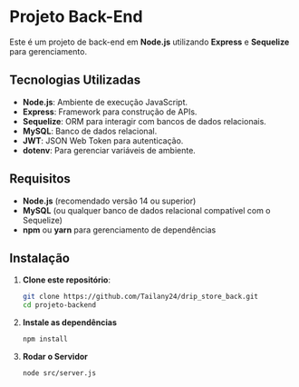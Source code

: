 # Projeto Back-End

Este é um projeto de back-end em **Node.js** utilizando **Express** e **Sequelize** para gerenciamento.

## Tecnologias Utilizadas

- **Node.js**: Ambiente de execução JavaScript.
- **Express**: Framework para construção de APIs.
- **Sequelize**: ORM para interagir com bancos de dados relacionais.
- **MySQL**: Banco de dados relacional.
- **JWT**: JSON Web Token para autenticação.
- **dotenv**: Para gerenciar variáveis de ambiente.

## Requisitos

- **Node.js** (recomendado versão 14 ou superior)
- **MySQL** (ou qualquer banco de dados relacional compatível com o Sequelize)
- **npm** ou **yarn** para gerenciamento de dependências

## Instalação

1. **Clone este repositório**:
   ```bash
   git clone https://github.com/Tailany24/drip_store_back.git
   cd projeto-backend
   
2. **Instale as dependências**
   ```bash
   npm install

3. **Rodar o Servidor**
   ```bash
   node src/server.js
